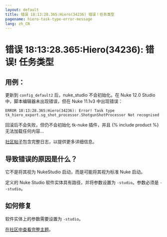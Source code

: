 ```yaml
---
layout: default
title: 错误 18:13:28.365:Hiero(34236) 错误！任务类型
pagename: hiero-task-type-error-message
lang: zh_CN
---
```


# 错误 18:13:28.365:Hiero(34236): 错误! 任务类型

## 用例：
更新到 `config_default2` 后，nuke_studio 不会初始化。在 Nuke 12.0 Studio 中，脚本编辑器未出现错误，但在 Nuke 11.1v3 中出现错误：

```
ERROR 18:13:28.365:Hiero(34236): Error! Task type tk_hiero_export.sg_shot_processor.ShotgunShotProcessor Not recognised
```

回滚后不会失败，但仍不会初始化 tk-nuke 插件，并且 {% include product %} 无法加载任何内容...

[社区帖子](https://community.shotgridsoftware.com/t/cant-get-shotgun-toolkit-to-work-with-nuke-studio-config-default2/4586)包含完整日志，以提供更多详细信息。

## 导致错误的原因是什么？
它不是将其视为 NukeStudio 启动，而是可能将其视为标准 Nuke 启动。

定义的 Nuke Studio 软件实体具有路径，并将参数设置为 `-studio`。参数必须是 `--studio`。

## 如何修复
软件实体上的参数需要设置为 `-studio`。

[在社区中查看完整主题](https://community.shotgridsoftware.com/t/cant-get-shotgun-toolkit-to-work-with-nuke-studio-config-default2/4586)。

